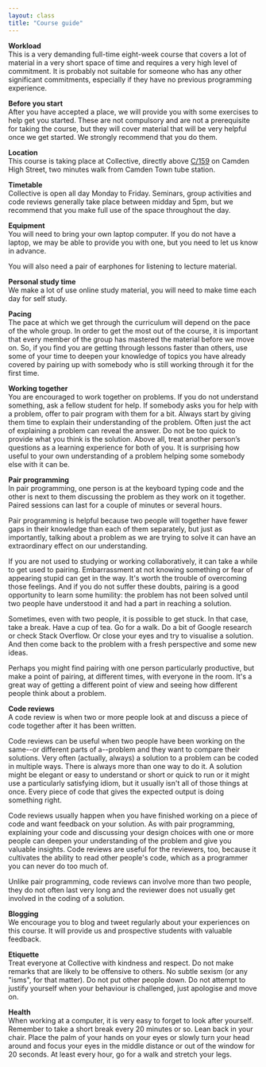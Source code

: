 ```yaml
---
layout: class
title: "Course guide"
---
```

  
**Workload**  
This is a very demanding full-time eight-week course that covers a lot of material in a very short space of time and requires a very high level of commitment. It is probably not suitable for someone who has any other significant commitments, especially if they have no previous programming experience.

**Before you start**  
After you have accepted a place, we will provide you with some exercises to help get you started. These are not compulsory and are not a prerequisite for taking the course, but they will cover material that will be very helpful once we get started. We strongly recommend that you do them.

**Location**  
This course is taking place at Collective, directly above [C/159](http://camdencollective.co.uk/159-2/) on Camden High Street, two minutes walk from Camden Town tube station.

**Timetable**  
Collective is open all day Monday to Friday. Seminars, group activities and code reviews generally take place between midday and 5pm, but we recommend that you make full use of the space throughout the day.

**Equipment**  
You will need to bring your own laptop computer. If you do not have a laptop, we may be able to provide you with one, but you need to let us know in advance.

You will also need a pair of earphones for listening to lecture material.

**Personal study time**  
We make a lot of use online study material, you will need to make time each day for self study.

**Pacing**  
The pace at which we get through the curriculum will depend on the pace of the whole group. In order to get the most out of the course, it is important that every member of the group has mastered the material before we move on. So, if you find you are getting through lessons faster than others, use some of your time to deepen your knowledge of topics you have already covered by pairing up with somebody who is still working through it for the first time.

**Working together**  
You are encouraged to work together on problems. If you do not understand something, ask a fellow student for help. If somebody asks you for help with a problem, offer to pair program with them for a bit. Always start by giving them time to explain their understanding of the problem. Often just the act of explaining a problem can reveal the answer. Do not be too quick to provide what you think is the solution. Above all, treat another person’s questions as a learning experience for both of you. It is surprising how useful to your own understanding of a problem helping some somebody else with it can be.

**Pair programming**  
In pair programming, one person is at the keyboard typing code and the other is next to them discussing the problem as they work on it together. Paired sessions can last for a couple of minutes or several hours. 
  
Pair programming is helpful because two people will together have fewer gaps in their knowledge than each of them separately, but just as importantly, talking about a problem as we are trying to solve it can have an extraordinary effect on our understanding. 

If you are not used to studying or working collaboratively, it can take a while to get used to pairing. Embarrassment at not knowing something or fear of appearing stupid can get in the way. It's worth the trouble of overcoming those feelings. And if you do not suffer these doubts, pairing is a good opportunity to learn some humility: the problem has not been solved until two people have understood it and had a part in reaching a solution.

Sometimes, even with two people, it is possible to get stuck. In that case, take a break. Have a cup of tea. Go for a walk. Do a bit of Google research or check Stack Overflow. Or close your eyes and try to visualise a solution. And then come back to the problem with a fresh perspective and some new ideas.
  
Perhaps you might find pairing with one person particularly productive, but make a point of pairing, at different times, with everyone in the room. It's a great way of getting a different point of view and seeing how different people think about a problem.

**Code reviews**  
A code review is when two or more people look at and discuss a piece of code together after it has been written. 

Code reviews can be useful when two people have been working on the same--or different parts of a--problem and they want to compare their solutions. Very often (actually, always) a solution to a problem can be coded in multiple ways. There is always more than one way to do it. A solution might be elegant or easy to understand or short or quick to run or it might use a particularly satisfying idiom, but it usually isn't all of those things at once. Every piece of code that gives the expected output is doing something right.
  
Code reviews usually happen when you have finished working on a piece of code and want feedback on your solution. As with pair programming, explaining your code and discussing your design choices with one or more people can deepen your understanding of the problem and give you valuable insights. Code reviews are useful for the reviewers, too, because it cultivates the ability to read other people's code, which as a programmer you can never do too much of.

Unlike pair programming, code reviews can involve more than two people, they do not often last very long and the reviewer does not usually get involved in the coding of a solution.

**Blogging**  
We encourage you to blog and tweet regularly about your experiences on this course. It will provide us and prospective students with valuable feedback.

**Etiquette**  
Treat everyone at Collective with kindness and respect. Do not make remarks that are likely to be offensive to others. No subtle sexism (or any "isms", for that matter). Do not put other people down. Do not attempt to justify yourself when your behaviour is challenged, just apologise and move on. 

**Health**  
When working at a computer, it is very easy to forget to look after yourself. Remember to take a short break every 20 minutes or so. Lean back in your chair. Place the palm of your hands on your eyes or slowly turn your head around and focus your eyes in the middle distance or out of the window for 20 seconds. At least every hour, go for a walk and stretch your legs.








